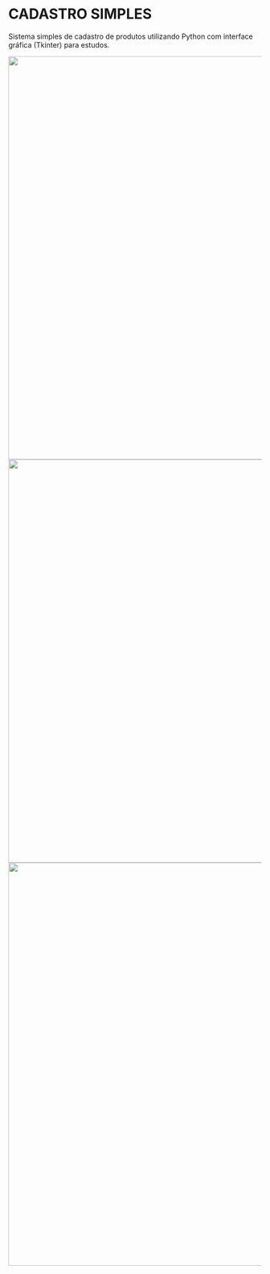 # CADASTRO SIMPLES
<p>Sistema simples de cadastro de produtos utilizando Python com interface gráfica (Tkinter) para estudos.</p>

<div align="center">
<img src="https://github.com/user-attachments/assets/c5dee74c-16b0-4690-a43b-e4a9a98b54d8" width="800px" />
<img src="https://github.com/user-attachments/assets/cc411300-585a-4544-90ef-004a3352382f" width="800px" /> 
<img src="https://github.com/user-attachments/assets/7b2d6b8c-ed41-4581-95fd-6dc30ad59175" width="800px" />     
</div> 
